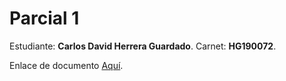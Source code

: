 # Parcial 1

Estudiante: **Carlos David Herrera Guardado**.
Carnet: **HG190072**.

Enlace de documento [Aquí](https://drive.google.com/file/d/1ZXaUB1ZH6o5ELOww5I5DaXxMaDS9q7Yz/view?usp=sharing).
